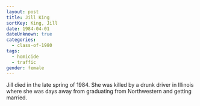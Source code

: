 ```yaml
---
layout: post
title: Jill King
sortKey: King, Jill
date: 1984-04-01
dateUnknown: true
categories:
  - class-of-1980
tags:
  - homicide
  - traffic
gender: female
---
```


Jill died in the late spring of 1984. She was killed by a drunk driver in Illinois where she was days away from graduating from Northwestern and getting married.
